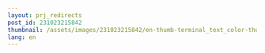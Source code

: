 ```yaml
---
layout: prj_redirects
post_id: 231023215842
thumbnail: /assets/images/231023215842/en-thumb-terminal_text_color-thumb.png
lang: en
---
```

